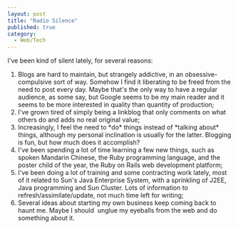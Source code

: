 ```yaml
---
layout: post
title: "Radio Silence"
published: true
category:
  - Web/Tech
---
```


I've been kind of silent lately, for several reasons:

1.  Blogs are hard to maintain, but strangely addictive, in an
    obsessive-compulsive sort of way. Somehow I find it liberating to be
    freed from the need to post every day. Maybe that's the only way to
    have a regular audience, as some say, but Google seems to be my main
    reader and it seems to be more interested in quality than quantity
    of production;
2.  I've grown tired of simply being a linkblog that only comments on
    what others do and adds no real original value;
3.  Increasingly, I feel the need to \*do\* things instead of \*talking
    about\* things, although my personal inclination is usually for
    the latter. Blogging is fun, but how much does it accomplish?
4.  I've been spending a lot of time learning a few new things, such as
    spoken Mandarin Chinese, the Ruby programming language, and the
    poster child of the year, the Ruby on Rails web development
    platform;
5.  I've been doing a lot of training and some contracting work lately,
    most of it related to Sun's Java Enterprise System, with a
    sprinkling of J2EE, Java programming and Sun Cluster. Lots of
    information to refresh/assimilate/update, not much time left for
    writing;
6.  Several ideas about starting my own business keep coming back to
    haunt me. Maybe I should  unglue my eyeballs from the web and do
    something about it.

